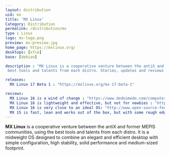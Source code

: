 ```yaml
---
layout: distribution
uid: mx
title: 'MX Linux'
Category: Distribution
permalink: /distribution/mx
type : Linux
logo: mx-logo.png
preview: mx-preview.jpg
home_page: https://mxlinux.org/
desktops: [xfce]
base: [debian]

description : "MX Linux is a cooperative venture between the antiX and former MEPIS communities, using the
 best tools and talents from each distro. Stories, updates and reviews of MX Linux"

releases:
  MX Linux 17 Beta 1 : "https://mxlinux.org/mx-17-beta-1"

reviews:
  MX Linux 16 is a wind of change : "https://www.dedoimedo.com/computers/mx-16.html"
  MX Linux 16 is lightweight and effective, but not for newbies : "http://distrowatch.com/weekly.php?issue=20170109#mx"
  MX Linux 16 is very close to an ideal OS: "http://www.open-source-feed.com/2017/02/mx-linux-16-is-very-close-to-ideal.html"
  MX 15 is fast, lean and works out of the box, but with some rough edges : "https://www.dedoimedo.com/computers/mx-15.html"
---
```


**MX Linux** is a cooperative venture between the antiX and former MEPIS communities, using the
 best tools and talents from each distro. It is a midweight OS designed to combine an elegant and 
 efficient desktop with simple configuration, high stability, solid performance and medium-sized 
 footprint.
